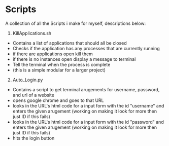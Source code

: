 # Scripts
A collection of all the Scripts i make for myself, descriptions below:

1. KillApplications.sh
  - Contains a list of applications that should all be closed
  - Checks if the application has any processes that are currently running
  - if there are applications open kill them
  - if there is no instances open display a message to terminal
  - Tell the terminal when the process is complete
  - (this is a simple modular for a larger project)

2. Auto_Login.py
  - Contains a script to get terminal arugements for username, password, and url of a website
  - opens google chrome and goes to that URL
  - looks in the URL's html code for a input form with the id "username" and enters the given arugement (working on making it look for more then just ID if this fails)
  - looks in the URL's html code for a input form with the id "password" and enters the given arugement (working on making it look for more then just ID if this fails)
  - hits the login button

